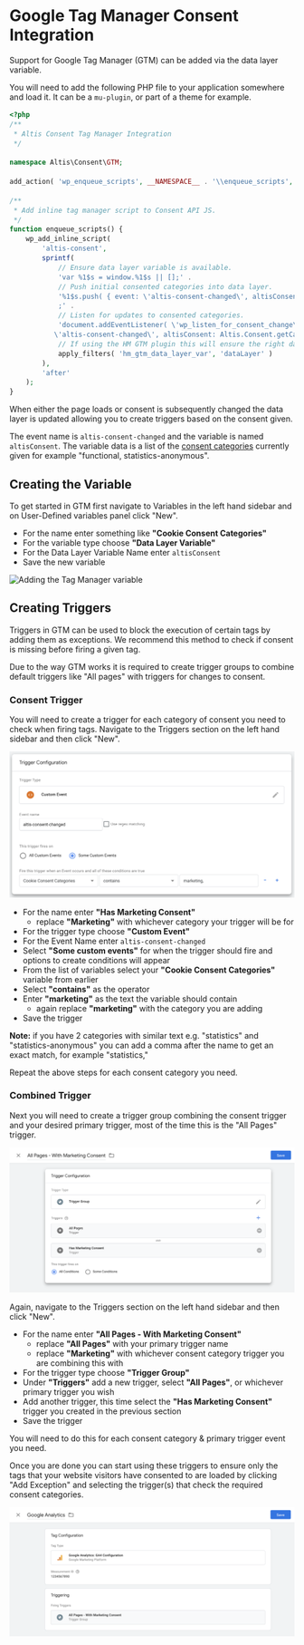 # Google Tag Manager Consent Integration

Support for Google Tag Manager (GTM) can be added via the data layer variable.

You will need to add the following PHP file to your application somewhere and load it. It can be a `mu-plugin`, or part of a theme
for example.

```php
<?php
/**
 * Altis Consent Tag Manager Integration
 */

namespace Altis\Consent\GTM;

add_action( 'wp_enqueue_scripts', __NAMESPACE__ . '\\enqueue_scripts', 11 );

/**
 * Add inline tag manager script to Consent API JS.
 */
function enqueue_scripts() {
    wp_add_inline_script(
        'altis-consent',
        sprintf(
            // Ensure data layer variable is available.
            'var %1$s = window.%1$s || [];' .
            // Push initial consented categories into data layer.
            '%1$s.push( { event: \'altis-consent-changed\', altisConsent: Altis.Consent.getCategories().join( \', \' ) + \',\' } )
            ;' .
            // Listen for updates to consented categories.
            'document.addEventListener( \'wp_listen_for_consent_change\', function () { %1$s.push( { event: 
           \'altis-consent-changed\', altisConsent: Altis.Consent.getCategories().join( \', \' ) + \',\' } ) } );',
            // If using the HM GTM plugin this will ensure the right data layer variable name is used.
            apply_filters( 'hm_gtm_data_layer_var', 'dataLayer' )
        ),
        'after'
    );
}
```

When either the page loads or consent is subsequently changed the data layer is updated allowing you to create triggers based on the
consent given.

The event name is `altis-consent-changed` and the variable is named `altisConsent`. The variable data is a list of
the [consent categories](./consent-api.md#consent-categories) currently given for example "functional, statistics-anonymous".

## Creating the Variable

To get started in GTM first navigate to Variables in the left hand sidebar and on User-Defined variables panel click "New".

- For the name enter something like **"Cookie Consent Categories"**
- For the variable type choose **"Data Layer Variable"**
- For the Data Layer Variable Name enter `altisConsent`
- Save the new variable

![Adding the Tag Manager variable](../assets/gtm-variable.png)

## Creating Triggers

Triggers in GTM can be used to block the execution of certain tags by adding them as exceptions. We recommend this method to check
if consent is missing before firing a given tag.

Due to the way GTM works it is required to create trigger groups to combine default triggers like "All pages" with triggers for
changes to consent.

### Consent Trigger

You will need to create a trigger for each category of consent you need to check when firing tags. Navigate to the Triggers section
on the left hand sidebar and then click "New".

![Adding a Tag Manager trigger](../assets/gtm-trigger.png)

- For the name enter **"Has Marketing Consent"**
  - replace **"Marketing"** with whichever category your trigger will be for
- For the trigger type choose **"Custom Event"**
- For the Event Name enter `altis-consent-changed`
- Select **"Some custom events"** for when the trigger should fire and options to create conditions will appear
- From the list of variables select your **"Cookie Consent Categories"** variable from earlier
- Select **"contains"** as the operator
- Enter **"marketing"** as the text the variable should contain
  - again replace **"marketing"** with the category you are adding
- Save the trigger

**Note:** if you have 2 categories with similar text e.g. "statistics" and "statistics-anonymous" you can add a comma after the name
to get an exact match, for example "statistics,"

Repeat the above steps for each consent category you need.

### Combined Trigger

Next you will need to create a trigger group combining the consent trigger and your desired primary trigger, most of the time this
is the "All Pages" trigger.

![Adding a Tag Manager trigger group](../assets/gtm-trigger-group.png)

Again, navigate to the Triggers section on the left hand sidebar and then click "New".

- For the name enter **"All Pages - With Marketing Consent"**
  - replace **"All Pages"** with your primary trigger name
  - replace **"Marketing"** with whichever consent category trigger you are combining this with
- For the trigger type choose **"Trigger Group"**
- Under **"Triggers"** add a new trigger, select **"All Pages"**, or whichever primary trigger you wish
- Add another trigger, this time select the **"Has Marketing Consent"** trigger you created in the previous section
- Save the trigger

You will need to do this for each consent category & primary trigger event you need.

Once you are done you can start using these triggers to ensure only the tags that your website visitors have consented to are loaded
by clicking "Add Exception" and selecting the trigger(s) that check the required consent categories.

![Adding a Tag Manager tag that checks consent categories](../assets/gtm-tag.png)
